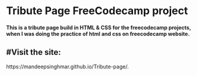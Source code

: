 <h1>Tribute Page FreeCodecamp project</h1>
<h4>This is a tribute page build in HTML & CSS for the freecodecamp projects, when I was doing the practice of html and css on freecodecamp website.</h4>
<h2>#Visit the site:</h2> https://mandeepsinghmar.github.io/Tribute-page/.
